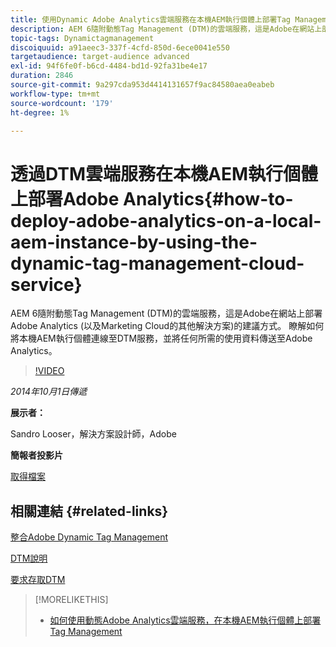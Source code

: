 ```yaml
---
title: 使用Dynamic Adobe Analytics雲端服務在本機AEM執行個體上部署Tag Management
description: AEM 6隨附動態Tag Management (DTM)的雲端服務，這是Adobe在網站上部署Adobe Analytics (以及Marketing Cloud的其他解決方案)的建議方式。 瞭解如何將本機AEM執行個體連線至DTM服務，並將任何所需的使用資料傳送至Adobe Analytics。
topic-tags: Dynamictagmanagement
discoiquuid: a91aeec3-337f-4cfd-850d-6ece0041e550
targetaudience: target-audience advanced
exl-id: 94f6fe0f-b6cd-4484-bd1d-92fa31be4e17
duration: 2846
source-git-commit: 9a297cda953d4414131657f9ac84580aea0eabeb
workflow-type: tm+mt
source-wordcount: '179'
ht-degree: 1%

---
```


# 透過DTM雲端服務在本機AEM執行個體上部署Adobe Analytics{#how-to-deploy-adobe-analytics-on-a-local-aem-instance-by-using-the-dynamic-tag-management-cloud-service}

AEM 6隨附動態Tag Management (DTM)的雲端服務，這是Adobe在網站上部署Adobe Analytics (以及Marketing Cloud的其他解決方案)的建議方式。 瞭解如何將本機AEM執行個體連線至DTM服務，並將任何所需的使用資料傳送至Adobe Analytics。

>[!VIDEO](https://video.tv.adobe.com/v/19401/?quality=9)

*2014年10月1日傳遞*

**展示者：**

Sandro Looser，解決方案設計師，Adobe

**簡報者投影片**

[取得檔案](assets/dtm-10-1-2014.pdf)

## 相關連結 {#related-links}

[整合Adobe Dynamic Tag Management](https://docs.adobe.com/docs/en/aem/6-0/administer/integration/marketing-cloud/dtm.html)

[DTM說明](https://experienceleague.adobe.com/docs/data-collection.html?lang=en)

[要求存取DTM](https://dtm.adobe.com/request_access)

<!--
[Get back to the Overview](https://helpx.adobe.com/experience-manager/kt/eseminars/gems/aem-index.html)
-->

>[!MORELIKETHIS]
>
>* [如何使用動態Adobe Analytics雲端服務，在本機AEM執行個體上部署Tag Management](aem-adobe-analytics-dynamic-tag-management.md)
